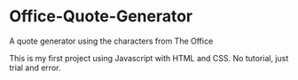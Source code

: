 # Office-Quote-Generator
A quote generator using the characters from The Office

This is my first project using Javascript with HTML and CSS.
No tutorial, just trial and error.
